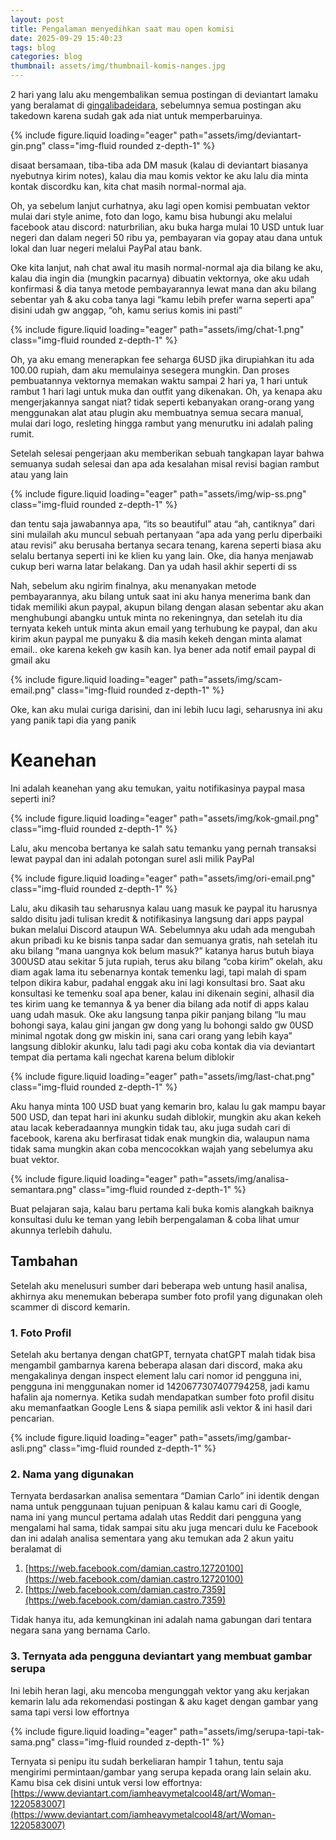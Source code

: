 ```yaml
---
layout: post
title: Pengalaman menyedihkan saat mau open komisi
date: 2025-09-29 15:40:23
tags: blog
categories: blog
thumbnail: assets/img/thumbnail-komis-nanges.jpg
---
```


2 hari yang lalu aku mengembalikan semua postingan di deviantart lamaku yang beralamat di [gingalibadeidara](https://deviantart.com/gingalibadeidara), sebelumnya semua postingan aku takedown karena sudah gak ada niat untuk memperbaruinya.

<div class="row mt-3">
    <div class="col-sm mt-3 mt-md-0">
        {% include figure.liquid loading="eager" path="assets/img/deviantart-gin.png" class="img-fluid rounded z-depth-1" %}
    </div>
</div>

disaat bersamaan, tiba-tiba ada DM masuk (kalau di deviantart biasanya nyebutnya kirim notes), kalau dia mau komis vektor ke aku lalu dia minta kontak discordku kan, kita chat masih normal-normal aja.

Oh, ya sebelum lanjut curhatnya, aku lagi open komisi pembuatan vektor mulai dari style anime, foto dan logo, kamu bisa hubungi aku melalui facebook atau discord: naturbrilian, aku buka harga mulai 10 USD untuk luar negeri dan dalam negeri 50 ribu ya, pembayaran via gopay atau dana untuk lokal dan luar negeri melalui PayPal atau bank.

Oke kita lanjut, nah chat awal itu masih normal-normal aja dia bilang ke aku, kalau dia ingin dia (mungkin pacarnya) dibuatin vektornya, oke aku udah konfirmasi & dia tanya metode pembayarannya lewat mana dan aku bilang sebentar yah & aku coba tanya lagi “kamu lebih prefer warna seperti apa” disini udah gw anggap, “oh, kamu serius komis ini pasti”

<div class="row mt-3">
    <div class="col-sm mt-3 mt-md-0">
        {% include figure.liquid loading="eager" path="assets/img/chat-1.png" class="img-fluid rounded z-depth-1" %}
    </div>
</div>

Oh, ya aku emang menerapkan fee seharga 6USD jika dirupiahkan itu ada 100.00 rupiah, dam aku memulainya sesegera mungkin. Dan proses pembuatannya vektornya memakan waktu sampai 2 hari ya, 1 hari untuk rambut 1 hari lagi untuk muka dan outfit yang dikenakan. Oh, ya kenapa aku mengerjakannya sangat niat? tidak seperti kebanyakan orang-orang yang menggunakan alat atau plugin aku membuatnya semua secara manual, mulai dari logo, resleting hingga rambut yang menurutku ini adalah paling rumit.

Setelah selesai pengerjaan aku memberikan sebuah tangkapan layar bahwa semuanya sudah selesai dan apa ada kesalahan misal revisi bagian rambut atau yang lain

<div class="row mt-3">
    <div class="col-sm mt-3 mt-md-0">
        {% include figure.liquid loading="eager" path="assets/img/wip-ss.png" class="img-fluid rounded z-depth-1" %}
    </div>
</div>

dan tentu saja jawabannya apa, “its so beautiful” atau “ah, cantiknya” dari sini mulailah aku muncul sebuah pertanyaan “apa ada yang perlu diperbaiki atau revisi” aku berusaha bertanya secara tenang, karena seperti biasa aku selalu bertanya seperti ini ke klien ku yang lain. Oke, dia hanya menjawab cukup beri warna latar belakang. Dan ya udah hasil akhir seperti di ss

Nah, sebelum aku ngirim finalnya, aku menanyakan metode pembayarannya, aku bilang untuk saat ini aku hanya menerima bank dan tidak memiliki akun paypal, akupun bilang dengan alasan sebentar aku akan menghubungi abangku untuk minta no rekeningnya, dan setelah itu dia ternyata kekeh untuk minta akun email yang terhubung ke paypal, dan aku kirim akun paypal me punyaku & dia masih kekeh dengan minta alamat email.. oke karena kekeh gw kasih kan. Iya bener ada notif email paypal di gmail aku

<div class="row mt-3">
    <div class="col-sm mt-3 mt-md-0">
        {% include figure.liquid loading="eager" path="assets/img/scam-email.png" class="img-fluid rounded z-depth-1" %}
    </div>
</div>

Oke, kan aku mulai curiga darisini, dan ini lebih lucu lagi, seharusnya ini aku yang panik tapi dia yang panik

# Keanehan
Ini adalah keanehan yang aku temukan, yaitu notifikasinya paypal masa seperti ini?

<div class="row mt-3">
    <div class="col-sm mt-3 mt-md-0">
        {% include figure.liquid loading="eager" path="assets/img/kok-gmail.png" class="img-fluid rounded z-depth-1" %}
    </div>
</div>

Lalu, aku mencoba bertanya ke salah satu temanku yang pernah transaksi lewat paypal dan ini adalah potongan surel asli milik PayPal

<div class="row mt-3">
    <div class="col-sm mt-3 mt-md-0">
        {% include figure.liquid loading="eager" path="assets/img/ori-email.png" class="img-fluid rounded z-depth-1" %}
    </div>
</div>

Lalu, aku dikasih tau seharusnya kalau uang masuk ke paypal itu harusnya saldo disitu jadi tulisan kredit & notifikasinya langsung dari apps paypal bukan melalui Discord ataupun WA. Sebelumnya aku udah ada mengubah akun pribadi ku ke bisnis tanpa sadar dan semuanya gratis, nah setelah itu aku bilang “mana uangnya kok belum masuk?” katanya harus butuh biaya 300USD atau sekitar 5 juta rupiah, terus aku bilang “coba kirim” okelah, aku diam agak lama itu sebenarnya kontak temenku lagi, tapi malah di spam telpon dikira kabur, padahal enggak aku ini lagi konsultasi bro. Saat aku konsultasi ke temenku soal apa bener, kalau ini dikenain segini, alhasil dia tes kirim uang ke temannya & ya bener dia bilang ada notif di apps kalau uang udah masuk. Oke aku langsung tanpa pikir panjang bilang “lu mau bohongi saya, kalau gini jangan gw dong yang lu bohongi saldo gw 0USD minimal ngotak dong gw miskin ini, sana cari orang yang lebih kaya” langsung diblokir akunku, lalu tadi pagi aku coba kontak dia via deviantart tempat dia pertama kali ngechat karena belum diblokir
<div class="row mt-3">
    <div class="col-sm mt-3 mt-md-0">
        {% include figure.liquid loading="eager" path="assets/img/last-chat.png" class="img-fluid rounded z-depth-1" %}
    </div>
</div>

Aku hanya minta 100 USD buat yang kemarin bro, kalau lu gak mampu bayar 500 USD, dan tepat hari ini akunku sudah diblokir, mungkin aku akan kekeh atau lacak keberadaannya mungkin tidak tau, aku juga sudah cari di facebook, karena aku berfirasat tidak enak mungkin dia, walaupun nama tidak sama mungkin akan coba mencocokkan wajah yang sebelumya aku buat vektor.
<div class="row mt-3">
    <div class="col-sm mt-3 mt-md-0">
        {% include figure.liquid loading="eager" path="assets/img/analisa-semantara.png" class="img-fluid rounded z-depth-1" %}
    </div>
</div>

Buat pelajaran saja, kalau baru pertama kali buka komis alangkah baiknya konsultasi dulu ke teman yang lebih berpengalaman & coba lihat umur akunnya terlebih dahulu.
## Tambahan
Setelah aku menelusuri sumber dari beberapa web untung hasil analisa, akhirnya aku menemukan beberapa sumber foto profil yang digunakan oleh scammer di discord kemarin.

### 1. Foto Profil
Setelah aku bertanya dengan chatGPT, ternyata chatGPT malah tidak bisa mengambil gambarnya karena beberapa alasan dari discord, maka aku mengakalinya dengan inspect element lalu cari nomor id pengguna ini, pengguna ini menggunakan nomer id 1420677307407794258, jadi kamu hafalin aja nomernya. Ketika sudah mendapatkan sumber foto profil disitu aku memanfaatkan Google Lens & siapa pemilik asli vektor & ini hasil dari pencarian.
<div class="row mt-3">
    <div class="col-sm mt-3 mt-md-0">
        {% include figure.liquid loading="eager" path="assets/img/gambar-asli.png" class="img-fluid rounded z-depth-1" %}
    </div>
</div>

### 2. Nama yang digunakan
Ternyata berdasarkan analisa sementara “Damian Carlo” ini identik dengan nama untuk penggunaan tujuan penipuan & kalau kamu cari di Google, nama ini yang muncul pertama adalah utas Reddit dari pengguna yang mengalami hal sama, tidak sampai situ aku juga mencari dulu ke Facebook dan ini adalah analisa sementara yang aku temukan ada 2 akun yaitu beralamat di

1. [https://web.facebook.com/damian.castro.12720100](https://web.facebook.com/damian.castro.12720100)
2. [https://web.facebook.com/damian.castro.7359](https://web.facebook.com/damian.castro.7359)

Tidak hanya itu, ada kemungkinan ini adalah nama gabungan dari tentara negara sana yang bernama Carlo.

### 3. Ternyata ada pengguna deviantart yang membuat gambar serupa
Ini lebih heran lagi, aku mencoba mengunggah vektor yang aku kerjakan kemarin lalu ada rekomendasi postingan & aku kaget dengan gambar yang sama tapi versi low effortnya
<div class="row mt-3">
    <div class="col-sm mt-3 mt-md-0">
        {% include figure.liquid loading="eager" path="assets/img/serupa-tapi-tak-sama.png" class="img-fluid rounded z-depth-1" %}
    </div>
</div>

Ternyata si penipu itu sudah berkeliaran hampir 1 tahun, tentu saja mengirimi permintaan/gambar yang serupa kepada orang lain selain aku. Kamu bisa cek disini untuk versi low effortnya: 
[https://www.deviantart.com/iamheavymetalcool48/art/Woman-1220583007](https://www.deviantart.com/iamheavymetalcool48/art/Woman-1220583007)
